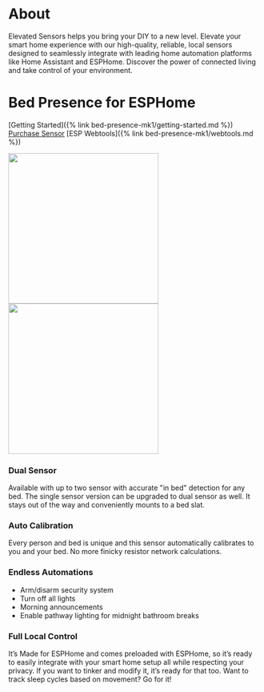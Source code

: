 # About

Elevated Sensors helps you bring your DIY to a new level. Elevate your smart home experience with our high-quality, reliable, local sensors designed to seamlessly integrate with leading home automation platforms like Home Assistant and ESPHome. Discover the power of connected living and take control of your environment.

# Bed Presence for ESPHome

[Getting Started]({% link bed-presence-mk1/getting-started.md %})
[Purchase Sensor](https://www.elevatedsensors.com/store/p/bed-presence-for-esphome)
[ESP Webtools]({% link bed-presence-mk1/webtools.md %})

<img src="/assets/images/bed-presence.png" width="300">
<img src="/assets/images/sensors.png" width="300">

### Dual Sensor

Available with up to two sensor with accurate "in bed" detection for any bed. The single sensor version can be upgraded to dual sensor as well. It stays out of the way and conveniently mounts to a bed slat.

### Auto Calibration

Every person and bed is unique and this sensor automatically calibrates to you and your bed. No more finicky resistor network calculations.

### Endless Automations

- Arm/disarm security system
- Turn off all lights
- Morning announcements
- Enable pathway lighting for midnight bathroom breaks

### Full Local Control

It’s Made for ESPHome and comes preloaded with ESPHome, so it’s ready to easily integrate with your smart home setup all while respecting your privacy. If you want to tinker and modify it, it’s ready for that too. Want to track sleep cycles based on movement? Go for it!
